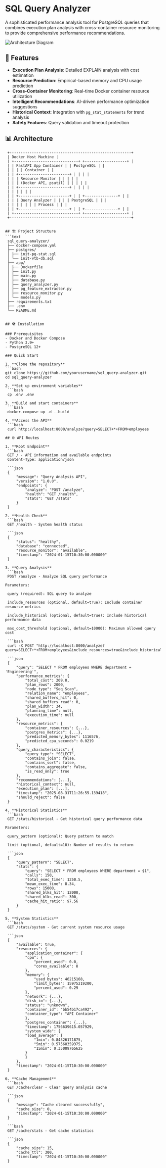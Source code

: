 # SQL Query Analyzer

A sophisticated performance analysis tool for PostgreSQL queries that combines execution plan analysis with cross-container resource monitoring to provide comprehensive performance recommendations.

![Architecture Diagram](https://via.placeholder.com/800x400?text=SQL+Query+Analyzer+Architecture)

## 🚀 Features

- **Execution Plan Analysis**: Detailed EXPLAIN analysis with cost estimation
- **Resource Prediction**: Empirical-based memory and CPU usage prediction
- **Cross-Container Monitoring**: Real-time Docker container resource utilization
- **Intelligent Recommendations**: AI-driven performance optimization suggestions
- **Historical Context**: Integration with `pg_stat_statements` for trend analysis
- **Safety Features**: Query validation and timeout protection

## 📊 Architecture
   ```ascii
    +-------------------------------------------------------+
    | Docker Host Machine |
    | +-----------------------------+ +-------------------+ |
    | | FastAPI App Container | | PostgreSQL | |
    | | | | Container | |
    | | +-----------------------+ | | | |
    | | | Resource Monitor | | | | |
    | | | (Docker API, psutil) | | | | |
    | | +-----------------------+ | | | |
    | | | | | |
    | | +-----------------------+ | | +---------------+ | |
    | | | Query Analyzer | | | | PostgreSQL | | |
    | | | | | | | Process | | |
    | | +-----------------------+ | | +---------------+ | |
    | +-----------------------------+ +-------------------+ |
    +-------------------------------------------------------+


## 🏗️ Project Structure
   ```text
    sql_query-analyzer/
    ├── docker-compose.yml
    ├── postgres/
    │ ├── init-pg-stat.sql
    │ └── init-vtb-db.sql
    ├── app/
    │ ├── Dockerfile
    │ ├── init.py
    │ ├── main.py
    │ ├── database.py
    │ ├── query_analyzer.py
    │ ├── pg_feature_extractor.py
    │ ├── resource_monitor.py
    │ └── models.py
    ├── requirements.txt
    ├── .env
    └── README.md


## 🛠️ Installation

### Prerequisites
- Docker and Docker Compose
- Python 3.9+
- PostgreSQL 12+

### Quick Start

1. **Clone the repository**
   ```bash
   git clone https://github.com/yourusername/sql_query-analyzer.git
   cd sql_query-analyzer

2. **Set up environment variables**
    ```bash
    cp .env .env

3. **Build and start containers**
    ```bash
    docker-compose up -d --build

4. **Access the API**
    ```bash
    curl http://localhost:8000/analyze?query=SELECT+*+FROM+employees

## 🌐 API Routes

1. **Root Endpoint**
    ```bash
    GET / - API information and available endpoints
    Content-Type: application/json

    ```json
    {
        "message": "Query Analysis API",
        "version": "1.0.0",
        "endpoints": {
            "analyze": "POST /analyze",
            "health": "GET /health",
            "stats": "GET /stats"
        }
    }

2. **Health Check**
    ```bash
    GET /health - System health status

    ```json
    {
        "status": "healthy",
        "database": "connected",
        "resource_monitor": "available",
        "timestamp": "2024-01-15T10:30:00.000000"
    }

3. **Query Analysis**
    ```bash
    POST /analyze - Analyze SQL query performance

Parameters:

    query (required): SQL query to analyze

    include_resources (optional, default=true): Include container resource metrics

    include_historical (optional, default=true): Include historical performance data

    max_cost_threshold (optional, default=10000): Maximum allowed query cost

    ```bash
    curl -X POST "http://localhost:8000/analyze?query=SELECT+*+FROM+employees&include_resources=true&include_historical=true"

    ```json
    {
        "query": "SELECT * FROM employees WHERE department = 'Engineering'",
        "performance_metrics": {
            "total_cost": 209.0,
            "plan_rows": 2000,
            "node_type": "Seq Scan",
            "relation_name": "employees",
            "shared_buffers_hit": 0,
            "shared_buffers_read": 0,
            "plan_width": 34,
            "planning_time": null,
            "execution_time": null
        },
        "resource_metrics": {
            "container_resources": {...},
            "postgres_metrics": {...},
            "predicted_memory_bytes": 1116576,
            "predicted_cpu_seconds": 0.0219
        },
        "query_characteristics": {
            "query_type": "SELECT",
            "contains_join": false,
            "contains_sort": false,
            "contains_aggregate": false,
            "is_read_only": true
        },
        "recommendations": [...],
        "historical_context": null,
        "execution_plan": [...],
        "timestamp": "2025-08-31T11:26:55.139418",
        "should_reject": false
    }

4. **Historical Statistics**
    ```bash
    GET /stats/historical - Get historical query performance data

Parameters:

    query_pattern (optional): Query pattern to match

    limit (optional, default=10): Number of results to return

    ```json
    {
        "query_pattern": "SELECT",
        "stats": {
            "query": "SELECT * FROM employees WHERE department = $1",
            "calls": 150,
            "total_exec_time": 1250.5,
            "mean_exec_time": 8.34,
            "rows": 15000,
            "shared_blks_hit": 12000,
            "shared_blks_read": 300,
            "cache_hit_ratio": 97.56
        }
    }

5. **System Statistics**
    ```bash
    GET /stats/system - Get current system resource usage

    ```json
    {
        "available": true,
        "resources": {
            "application_container": {
            "cpu": {
                "percent_used": 0.0,
                "cores_available": 8
            },
            "memory": {
                "used_bytes": 46215168,
                "limit_bytes": 15975219200,
                "percent_used": 0.29
            },
            "network": {...},
            "disk_io": {...},
            "status": "unknown",
            "container_id": "bb54b17ca492",
            "container_type": "API Container"
            },
            "postgres_container": {...},
            "timestamp": 1756639615.057929,
            "system_wide": {
            "load_average": {
                "1min": 0.84326171875,
                "5min": 0.57568359375,
                "15min": 0.35009765625
            }
            }
        },
        "timestamp": "2024-01-15T10:30:00.000000"
    }

6. **Cache Management**
    ```bash
    GET /cache/clear - Clear query analysis cache

    ```json
    {
        "message": "Cache cleared successfully",
        "cache_size": 0,
        "timestamp": "2024-01-15T10:30:00.000000"
    }

    ```bash
    GET /cache/stats - Get cache statistics

    ```json
    {
        "cache_size": 15,
        "cache_ttl": 300,
        "timestamp": "2024-01-15T10:30:00.000000"
    }
